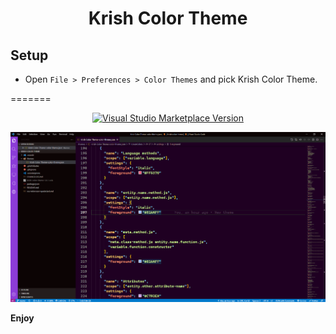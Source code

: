 <h1 align="center"> Krish Color Theme </h1>

## Setup

* Open `File > Preferences > Color Themes` and pick Krish Color Theme.

=======
<div align = "center">
 
[![Visual Studio Marketplace Version](https://img.shields.io/visual-studio-marketplace/v/SaiKishore.krish-color-theme?label=krish-color-theme&logo=visual&style=for-the-badge)](https://marketplace.visualstudio.com/items?itemName=SaiKishore.krish-color-theme)


</div>

![Theme](./Theme.png "Krish Color Theme")

**Enjoy** 
